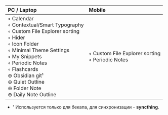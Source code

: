 | PC / Laptop | Mobile |
| :--- | :--- |
| ◦ Calendar<br>◦ Contextual/Smart Typography<br>◦ Custom File Explorer sorting<br>◦ Hider<br>◦ Icon Folder<br>◦ Minimal Theme Settings<br>◦ My Snippets<br>◦ Periodic Notes<br>◦ Flashcards<br>⊛ Obsidian git¹<br>⊛ Quiet Outline<br>⊛ Folder Note<br>⊛ Daily Note Outline | ◦ Custom File Explorer sorting<br>◦ Periodic Notes<br> |
* ¹ Используется только для бекапа, для синхронизации - **syncthing**.

